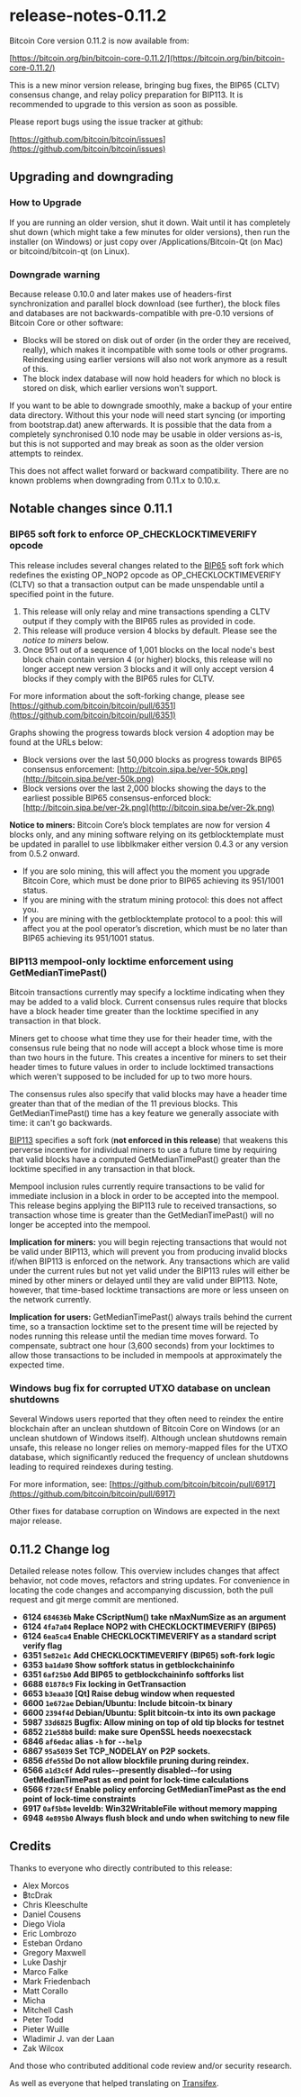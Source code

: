 # release-notes-0.11.2

Bitcoin Core version 0.11.2 is now available from:

[https://bitcoin.org/bin/bitcoin-core-0.11.2/](https://bitcoin.org/bin/bitcoin-core-0.11.2/)

This is a new minor version release, bringing bug fixes, the BIP65 \(CLTV\) consensus change, and relay policy preparation for BIP113. It is recommended to upgrade to this version as soon as possible.

Please report bugs using the issue tracker at github:

[https://github.com/bitcoin/bitcoin/issues](https://github.com/bitcoin/bitcoin/issues)

## Upgrading and downgrading

### How to Upgrade

If you are running an older version, shut it down. Wait until it has completely shut down \(which might take a few minutes for older versions\), then run the installer \(on Windows\) or just copy over /Applications/Bitcoin-Qt \(on Mac\) or bitcoind/bitcoin-qt \(on Linux\).

### Downgrade warning

Because release 0.10.0 and later makes use of headers-first synchronization and parallel block download \(see further\), the block files and databases are not backwards-compatible with pre-0.10 versions of Bitcoin Core or other software:

* Blocks will be stored on disk out of order \(in the order they are received, really\), which makes it incompatible with some tools or other programs. Reindexing using earlier versions will also not work anymore as a result of this.
* The block index database will now hold headers for which no block is stored on disk, which earlier versions won't support.

If you want to be able to downgrade smoothly, make a backup of your entire data directory. Without this your node will need start syncing \(or importing from bootstrap.dat\) anew afterwards. It is possible that the data from a completely synchronised 0.10 node may be usable in older versions as-is, but this is not supported and may break as soon as the older version attempts to reindex.

This does not affect wallet forward or backward compatibility. There are no known problems when downgrading from 0.11.x to 0.10.x.

## Notable changes since 0.11.1

### BIP65 soft fork to enforce OP\_CHECKLOCKTIMEVERIFY opcode

This release includes several changes related to the [BIP65](https://github.com/bitcoin/bips/blob/master/bip-0065.mediawiki) soft fork which redefines the existing OP\_NOP2 opcode as OP\_CHECKLOCKTIMEVERIFY \(CLTV\) so that a transaction output can be made unspendable until a specified point in the future.

1. This release will only relay and mine transactions spending a CLTV output if they comply with the BIP65 rules as provided in code.
2. This release will produce version 4 blocks by default. Please see the _notice to miners_ below.
3. Once 951 out of a sequence of 1,001 blocks on the local node's best block chain contain version 4 \(or higher\) blocks, this release will no longer accept new version 3 blocks and it will only accept version 4 blocks if they comply with the BIP65 rules for CLTV.

For more information about the soft-forking change, please see [https://github.com/bitcoin/bitcoin/pull/6351](https://github.com/bitcoin/bitcoin/pull/6351)

Graphs showing the progress towards block version 4 adoption may be found at the URLs below:

* Block versions over the last 50,000 blocks as progress towards BIP65 consensus enforcement: [http://bitcoin.sipa.be/ver-50k.png](http://bitcoin.sipa.be/ver-50k.png)
* Block versions over the last 2,000 blocks showing the days to the earliest possible BIP65 consensus-enforced block: [http://bitcoin.sipa.be/ver-2k.png](http://bitcoin.sipa.be/ver-2k.png)

**Notice to miners:** Bitcoin Core’s block templates are now for version 4 blocks only, and any mining software relying on its getblocktemplate must be updated in parallel to use libblkmaker either version 0.4.3 or any version from 0.5.2 onward.

* If you are solo mining, this will affect you the moment you upgrade Bitcoin Core, which must be done prior to BIP65 achieving its 951/1001 status.
* If you are mining with the stratum mining protocol: this does not affect you.
* If you are mining with the getblocktemplate protocol to a pool: this will affect you at the pool operator’s discretion, which must be no later than BIP65 achieving its 951/1001 status.

### BIP113 mempool-only locktime enforcement using GetMedianTimePast\(\)

Bitcoin transactions currently may specify a locktime indicating when they may be added to a valid block. Current consensus rules require that blocks have a block header time greater than the locktime specified in any transaction in that block.

Miners get to choose what time they use for their header time, with the consensus rule being that no node will accept a block whose time is more than two hours in the future. This creates a incentive for miners to set their header times to future values in order to include locktimed transactions which weren't supposed to be included for up to two more hours.

The consensus rules also specify that valid blocks may have a header time greater than that of the median of the 11 previous blocks. This GetMedianTimePast\(\) time has a key feature we generally associate with time: it can't go backwards.

[BIP113](https://github.com/bitcoin/bips/blob/master/bip-0113.mediawiki) specifies a soft fork \(**not enforced in this release**\) that weakens this perverse incentive for individual miners to use a future time by requiring that valid blocks have a computed GetMedianTimePast\(\) greater than the locktime specified in any transaction in that block.

Mempool inclusion rules currently require transactions to be valid for immediate inclusion in a block in order to be accepted into the mempool. This release begins applying the BIP113 rule to received transactions, so transaction whose time is greater than the GetMedianTimePast\(\) will no longer be accepted into the mempool.

**Implication for miners:** you will begin rejecting transactions that would not be valid under BIP113, which will prevent you from producing invalid blocks if/when BIP113 is enforced on the network. Any transactions which are valid under the current rules but not yet valid under the BIP113 rules will either be mined by other miners or delayed until they are valid under BIP113. Note, however, that time-based locktime transactions are more or less unseen on the network currently.

**Implication for users:** GetMedianTimePast\(\) always trails behind the current time, so a transaction locktime set to the present time will be rejected by nodes running this release until the median time moves forward. To compensate, subtract one hour \(3,600 seconds\) from your locktimes to allow those transactions to be included in mempools at approximately the expected time.

### Windows bug fix for corrupted UTXO database on unclean shutdowns

Several Windows users reported that they often need to reindex the entire blockchain after an unclean shutdown of Bitcoin Core on Windows \(or an unclean shutdown of Windows itself\). Although unclean shutdowns remain unsafe, this release no longer relies on memory-mapped files for the UTXO database, which significantly reduced the frequency of unclean shutdowns leading to required reindexes during testing.

For more information, see: [https://github.com/bitcoin/bitcoin/pull/6917](https://github.com/bitcoin/bitcoin/pull/6917)

Other fixes for database corruption on Windows are expected in the next major release.

## 0.11.2 Change log

Detailed release notes follow. This overview includes changes that affect behavior, not code moves, refactors and string updates. For convenience in locating the code changes and accompanying discussion, both the pull request and git merge commit are mentioned.

* **6124 `684636b` Make CScriptNum\(\) take nMaxNumSize as an argument**
* **6124 `4fa7a04` Replace NOP2 with CHECKLOCKTIMEVERIFY \(BIP65\)**
* **6124 `6ea5ca4` Enable CHECKLOCKTIMEVERIFY as a standard script verify flag**
* **6351 `5e82e1c` Add CHECKLOCKTIMEVERIFY \(BIP65\) soft-fork logic**
* **6353 `ba1da90` Show softfork status in getblockchaininfo**
* **6351 `6af25b0` Add BIP65 to getblockchaininfo softforks list**
* **6688 `01878c9` Fix locking in GetTransaction**
* **6653 `b3eaa30` \[Qt\] Raise debug window when requested**
* **6600 `1e672ae` Debian/Ubuntu: Include bitcoin-tx binary**
* **6600 `2394f4d` Debian/Ubuntu: Split bitcoin-tx into its own package**
* **5987 `33d6825` Bugfix: Allow mining on top of old tip blocks for testnet**
* **6852 `21e58b8` build: make sure OpenSSL heeds noexecstack**
* **6846 `af6edac` alias `-h` for `--help`**
* **6867 `95a5039` Set TCP\_NODELAY on P2P sockets.**
* **6856 `dfe55bd` Do not allow blockfile pruning during reindex.**
* **6566 `a1d3c6f` Add rules--presently disabled--for using GetMedianTimePast as end point for lock-time calculations**
* **6566 `f720c5f` Enable policy enforcing GetMedianTimePast as the end point of lock-time constraints**
* **6917 `0af5b8e` leveldb: Win32WritableFile without memory mapping**
* **6948 `4e895b0` Always flush block and undo when switching to new file**

## Credits

Thanks to everyone who directly contributed to this release:

* Alex Morcos
* ฿tcDrak
* Chris Kleeschulte
* Daniel Cousens
* Diego Viola
* Eric Lombrozo
* Esteban Ordano
* Gregory Maxwell
* Luke Dashjr
* Marco Falke
* Mark Friedenbach
* Matt Corallo
* Micha
* Mitchell Cash
* Peter Todd
* Pieter Wuille
* Wladimir J. van der Laan
* Zak Wilcox

And those who contributed additional code review and/or security research.

As well as everyone that helped translating on [Transifex](https://www.transifex.com/projects/p/bitcoin/).

